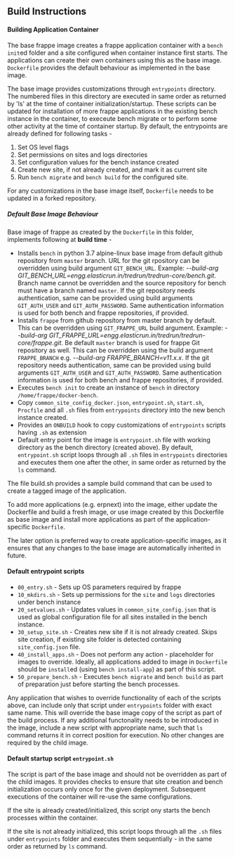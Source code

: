 ## Build Instructions

#### Building Application Container
The base frappe image creates a frappe application container with a `bench init`ed folder and a site configured when container instance first starts. The applications can create their own containers using this as the base image. `Dockerfile` provides the default behaviour as implemented in the base image.

The base image provides customizations through `entrypoints` directory. The numbered files in this directory are executed in same order as returned by 'ls' at the time of container initialization/startup. These scripts can be updated for installation of more frappe applications in the existing bench instance in the container, to execeute bench migrate or to perform some other activity at the time of container startup. By default, the entrypoints are already defined for following tasks -
1. Set OS level flags
2. Set permissions on sites and logs directories
3. Set configuration values for the bench instance created
4. Create new site, if not already created, and mark it as current site
5. Run `bench migrate` and `bench build` for the configured site.

For any customizations in the base image itself, `Dockerfile` needs to be updated in a forked repository.

##### Default Base Image Behaviour
Base image of frappe as created by the `Dockerfile` in this folder, implements following at **build time** -
* Installs `bench` in python 3.7 alpine-linux base image from default github repository from `master` branch. URL for the git rpository can be overridden using build argument `GIT_BENCH_URL`. Example: _--build-arg GIT_BENCH_URL=engg.elasticrun.in/tredrun/tredrun-core/bench.git_. Branch name cannot be overridden and the source repository for bench must have a branch named `master`. If the git repository needs authentication, same can be provided using build arguments `GIT_AUTH_USER` and `GIT_AUTH_PASSWORD`. Same authentication information is used for both bench and frappe repositories, if provided.
* Installs `frappe` from github repository from master branch by default. This can be overridden using `GIT_FRAPPE_URL` build argument. Example: _--build-arg GIT_FRAPPE_URL=engg.elasticrun.in/tredrun/tredrun-core/frappe.git_. Be default `master` branch is used for frappe Git repository as well. This can be overridden using the build argument `FRAPPE_BRANCH` e.g. _--build-arg FRAPPE_BRANCH=v11.x.x_. If the git repository needs authentication, same can be provided using build arguments `GIT_AUTH_USER` and `GIT_AUTH_PASSWORD`. Same authentication information is used for both bench and frappe repositories, if provided.
* Executes `bench init` to create an instance of `bench` in directory `/home/frappe/docker-bench`.
* Copy `common_site_config_docker.json`, `entrypoint.sh`, `start.sh`, `Procfile` and all `.sh` files from `entrypoints` directory into the new bench instance created.
* Provides an `ONBUILD` hook to copy customizations of `entrypoints` scripts having `.sh` as extension
* Default entry point for the image is `entrypoint.sh` file with working directory as the bench directory (created above). By default, `entrypoint.sh` script loops through all `.sh` files in `entrypoints` directories and executes them one after the other, in same order as returned by the `ls` command.

The file build.sh provides a sample build command that can be used to create a tagged image of the application.

To add more applications (e.g. erpnext) into the image, either update the Dockerfile and build a fresh image, or use image created by this Dockerfile as base image and install more applications as part of the application-specific `Dockerfile`.

The later option is preferred way to create application-specific images, as it ensures that any changes to the base image are automatically inherited in future.

#### Default entrypoint scripts
* `00_entry.sh` - Sets up OS parameters required by frappe
* `10_mkdirs.sh` - Sets up permissions for the `site` and `logs` directories under bench instance
* `20_setvalues.sh` - Updates values in `common_site_config.json` that is used as global configuration file for all sites installed in the bench instance.
* `30_setup_site.sh` - Creates new site if it is not already created. Skips site creation, if existing site folder is detected containing `site_config.json` file.
* `40_install_apps.sh` - Does not perform any action - placeholder for images to override. Ideally, all applications added to image in `Dockerfile` should be `install`ed (using `bench install-app`) as part of this script.
* `50_prepare_bench.sh` - Executes `bench migrate` and `bench build` as part of preparation just before starting the bench processes.

Any application that wishes to override functionality of each of the scripts above, can include only that script under `entrypoints` folder with exact same name. This will override the base image copy of the script as part of the build process. If any additional functonality needs to be introduced in the image, include a new script with appropriate name, such that `ls` command returns it in correct position for execution. No other changes are required by the child image.

#### Default startup script `entrypoint.sh`
The script is part of the base image and should not be overridden as part of the child images. It provides checks to ensure that site creation and bench initialization occurs only once for the given deployment. Subsequent executions of the container will re-use the same configurations.

If the site is already created/initialized, this script ony starts the bench processes within the container.

If the site is not already initialized, this script loops through all the `.sh` files under `entrypoints` folder and executes them sequentially - in the same order as returned by `ls` command.
